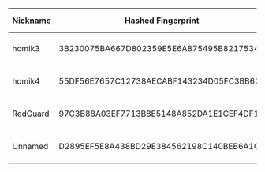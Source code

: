 | Nickname |  Hashed Fingerprint	| Or Addresses | Contact | Running | Flags | Last Seen | First Seen | Last Restarted | Advertised Bandwidth | Platform | Version | Version Status | Recommended Version | Verified hostnames | Exit policy |
|---|---|---|---|---|---|---|---|---|---|---|---|---|---|---|---|
|homik3 | 3B230075BA667D802359E5E6A875495B82175348 | ["51.68.226.107:443","[2001:41d0:305:2100::4ede]:443"] | speszonazapka@protonmail.com | true | Running, V2Dir, Valid | 2025-09-08 04:00:00 | 2025-09-08 02:00:00 | 2025-09-08 01:41:33 | 0 | Tor 0.4.8.14 on Linux | 0.4.8.14 | recommended | true | ["vps-05b19d76.vps.ovh.net"] | ["reject *:*"]|
|homik4 | 55DF56E7657C12738AECABF143234D05FC3BB620 | ["51.68.226.107:9001","[2001:41d0:305:2100::4ede]:9001"] | speszonazapka@protonmail.com | true | Running, V2Dir, Valid | 2025-09-08 04:00:00 | 2025-09-08 02:00:00 | 2025-09-08 01:37:55 | 0 | Tor 0.4.8.14 on Linux | 0.4.8.14 | recommended | true | ["vps-05b19d76.vps.ovh.net"] | ["reject *:*"]|
|RedGuard | 97C3B88A03EF7713B8E5148A852DA1E1CEF4DF11 | ["45.80.208.50:443"] | mail: tor@redflag.ps \\| web: https://redflag.ps/tor | true | Running, V2Dir, Valid | 2025-09-08 04:00:00 | 2025-09-08 04:00:00 | 2025-09-08 01:58:33 | 0 | Tor 0.4.8.17 on Linux | 0.4.8.17 | recommended | true | N/A | ["reject *:*"]|
|Unnamed | D2895EF5E8A438BD29E384562198C140BEB6A1C0 | ["95.216.51.239:39510","[2a01:4f9:6b:461a:ba56:d50d:44b9:1]:39510"] | N/A | true | Running, V2Dir, Valid | 2025-09-08 04:00:00 | 2025-09-08 04:00:00 | 2025-09-08 02:59:33 | 0 | Tor 0.4.8.17 on Linux | 0.4.8.17 | recommended | true | N/A | ["reject *:*"]|

